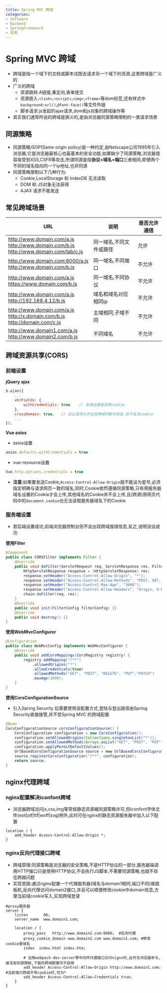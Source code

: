 ```yaml
---
title: Spring MVC 跨域
categories:
- Software
- Backend
- SpringFramework
- 实例
---
```

# Spring MVC 跨域

- 跨域是指一个域下的文档或脚本试图去请求另一个域下的资源,这里跨域是广义的
- 广义的跨域
    - 资源跳转:A链接,重定向,表单提交
    - 资源嵌入:`<link>`,`<script>`,`<img>`,`<frame>`等dom标签,还有样式中`background:url()`,`@font-face()`等文件外链
    - 脚本请求:js发起的ajax请求,dom和js对象的跨域操作等
- 其实我们通常所说的跨域是狭义的,是由浏览器同源策略限制的一类请求场景

## 同源策略

- 同源策略/SOP(Same origin policy)是一种约定,由Netscape公司1995年引入浏览器,它是浏览器最核心也最基本的安全功能,如果缺少了同源策略,浏览器很容易受到XSS,CSFR等攻击,所谓同源是指**协议+域名+端口**三者相同,即便两个不同的域名指向同一个ip地址,也非同源
- 同源策略限制以下几种行为:
    - Cookie,LocalStorage 和 IndexDB 无法读取
    - DOM 和 JS对象无法获得
    - AJAX 请求不能发送

## 常见跨域场景

| URL                                                          | 说明                     | 是否允许通信 |
| ------------------------------------------------------------ | ------------------------ | ------------ |
| http://www.domain.com/a.js<br/>http://www.domain.com/b.js<br/>http://www.domain.com/lab/c.js | 同一域名,不同文件或路径 | 允许         |
| http://www.domain.com:8000/a.js<br/>http://www.domain.com/b.js | 同一域名,不同端口       | 不允许       |
| http://www.domain.com/a.js<br/>https://www.domain.com/b.js   | 同一域名,不同协议       | 不允许       |
| http://www.domain.com/a.js<br/>http://192.168.4.12/b.js      | 域名和域名对应相同ip     | 不允许       |
| http://www.domain.com/a.js<br/>http://x.domain.com/b.js<br/>http://domain.com/c.js | 主域相同,子域不同       | 不允许       |
| http://www.domain1.com/a.js<br/>http://www.domain2.com/b.js  | 不同域名                 | 不允许       |

##  跨域资源共享(CORS)

###  前端设置

**jQuery ajax**

```js
$.ajax({
    ...
    xhrFields: {
        withCredentials: true    // 前端设置是否带cookie
    },
    crossDomain: true,   // 会让请求头中包含跨域的额外信息,但不会含cookie
    ...
});
```

**Vue axios**

- axios设置

```js
axios.defaults.withCredentials = true
```

- vue-resource设置

```js
Vue.http.options.credentials = true
```

- **注意**:如果要发送Cookie,`Access-Control-Allow-Origin`就不能设为星号,必须指定明确与请求网页一致的域名,同时,Cookie依然遵循同源策略,只有用服务器域名设置的Cookie才会上传,其他域名的Cookie并不会上传,且(跨源)原网页代码中的`document.cookie`也无法读取服务器域名下的Cookie

### 服务端设置

- 若后端设置成功,前端浏览器控制台则不会出现跨域报错信息,反之,说明没设成功

**使用Filter**

```java
@Component
public class CORSFilter implements Filter {
    @Override
    public void doFilter(ServletRequest req, ServletResponse res, FilterChain chain) throws IOException, ServletException {
        HttpServletResponse response = (HttpServletResponse) res;
        response.setHeader("Access-Control-Allow-Origin", "*");
        response.setHeader("Access-Control-Allow-Methods", "POST, GET, OPTIONS, DELETE");
        response.setHeader("Access-Control-Max-Age", "3600");
        response.setHeader("Access-Control-Allow-Headers", "Origin, X-Requested-With, Content-Type, Accept");
        chain.doFilter(req, res);
    }
    @Override
    public void init(FilterConfig filterConfig) {}
    @Override
    public void destroy() {}
}
```

**使用WebMvcConfigurer**

```java
@Configuration
public class WebMvcConfig implements WebMvcConfigurer {
    @Override
    public void addCorsMappings(CorsRegistry registry) {
        registry.addMapping("/**")
            .allowedOrigins("*")
            .allowCredentials(true)
            .allowedMethods("GET", "POST", "DELETE", "PUT","PATCH")
            .maxAge(3600);
    }
}
```

**使用CorsConfigurationSource**

- 引入Spring Security 后需要使用该配置方式,登陆与登出路径由Spring Security直接接管,并不受Spring MVC 的跨域配置

```java
@Bean
CorsConfigurationSource corsConfigurationSource() {
    CorsConfiguration configuration = new CorsConfiguration();
    configuration.setAllowedOrigins(Collections.singletonList("*"));
    configuration.setAllowedMethods(Arrays.asList("GET", "POST", "PUT", "DELETE"));
    configuration.applyPermitDefaultValues();
    UrlBasedCorsConfigurationSource source = new UrlBasedCorsConfigurationSource();
    source.registerCorsConfiguration("/**", configuration);
    return source;
}
```

##  nginx代理跨域

### nginx配置解决iconfont跨域

- 浏览器跨域访问js,css,img等常规静态资源被同源策略许可,但iconfont字体文件(eot|otf|ttf|woff|svg)例外,此时可在nginx的静态资源服务器中加入以下配置

```nginx
location / {
    add_header Access-Control-Allow-Origin *;
}
```

### nginx反向代理接口跨域

- 跨域原理:同源策略是浏览器的安全策略,不是HTTP协议的一部分,服务器端调用HTTP接口只是使用HTTP协议,不会执行JS脚本,不需要同源策略,也就不存在跨越问题
- 实现思路:通过nginx配置一个代理服务器(域名与domain1相同,端口不同)做跳板机,反向代理访问domain2接口,并且可以顺便修改cookie中domain信息,方便当前域cookie写入,实现跨域登录

```nginx
#proxy服务器
server {
    listen       80;
    server_name  www.domain1.com;

    location / {
        proxy_pass   http://www.domain2.com:8080;  #反向代理
        proxy_cookie_domain www.domain2.com www.domain1.com; #修改cookie里域名
        index  index.html index.htm;

        # 当用webpack-dev-server等中间件代理接口访问nignx时,此时无浏览器参与,故没有同源限制,下面的跨域配置可不启用
        add_header Access-Control-Allow-Origin http://www.domain1.com;  #当前端只跨域不带cookie时,可为*
        add_header Access-Control-Allow-Credentials true;
    }
}
```